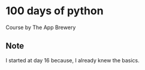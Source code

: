 # 100 days of python
Course by The App Brewery

## Note
I started at day 16 because, I already knew the basics.
